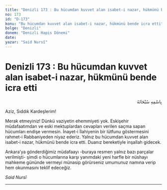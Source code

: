 ```yaml
---
title: "Denizli 173 : Bu hücumdan kuvvet alan isabet-i nazar, hükmünü bende icra etti"
no: 173
id: "D-173"
konu: "Bu hücumdan kuvvet alan isabet-i nazar, hükmünü bende icra etti"
bolge: "Denizli"
donem: "Denizli Hapis Dönemi"
date: 
yazar: "Said Nursî"
---
```


# Denizli 173 : Bu hücumdan kuvvet alan isabet-i nazar, hükmünü bende icra etti

<p class="arabic" dir="rtl" title="Meal: “Her türlü noksan sıfatlardan yüce olan Allah’ın adıyla.”">بِاسْمِهِ سُبْحَانَهُ</p>

Aziz, Sıddık Kardeşlerim!

Merak etmeyiniz! Dünkü vaziyetin ehemmiyeti yok. Eskişehir müdafaatımdan ve eski mektuplardan cevapları verilen saçma sapan hücumları endişe vermesin. İnayet-i İlahiyenin bir lütfunu göstermesini rahmet-i Rabbaniyeden niyaz ederiz. Yalnız bu hücumdan kuvvet alan isabet-i nazar, hükmünü bende icra etti. Duanız bereketiyle inşallah gidecek.

Ankara’ya gönderdiğimiz müdafaayı -buraya resmen yalnız bazı parçalar verilmişti- şimdi o hücumlarına karşı yanımdaki yeni harfle bir nüshayı mahkeme gününde vermeyi münasip görürseniz umumunuz namına verip hem okunmasını teklif edeceğiz.

*Said Nursî*

***
